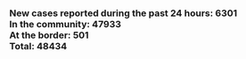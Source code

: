 ### New cases reported during the past 24 hours: 6301<br/>In the community: 47933<br/>At the border: 501<br/>Total: 48434